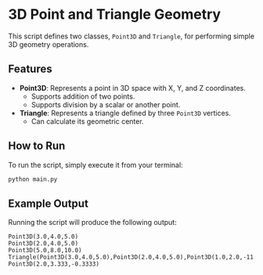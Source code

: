 # 3D Point and Triangle Geometry

This script defines two classes, `Point3D` and `Triangle`, for performing simple 3D geometry operations.

## Features

*   **Point3D**: Represents a point in 3D space with X, Y, and Z coordinates.
    *   Supports addition of two points.
    *   Supports division by a scalar or another point.
*   **Triangle**: Represents a triangle defined by three `Point3D` vertices.
    *   Can calculate its geometric center.

## How to Run

To run the script, simply execute it from your terminal:

```bash
python main.py
```

## Example Output

Running the script will produce the following output:

```
Point3D(3.0,4.0,5.0)
Point3D(2.0,4.0,5.0)
Point3D(5.0,8.0,10.0)
Triangle(Point3D(3.0,4.0,5.0),Point3D(2.0,4.0,5.0),Point3D(1.0,2.0,-11.0))
Point3D(2.0,3.333,-0.3333)
```
